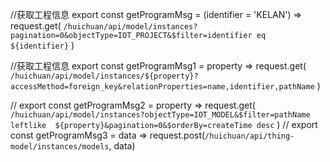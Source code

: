 //获取⼯程信息
export const getProgramMsg = (identifier = 'KELAN') =>
	request.get(
		`/huichuan/api/model/instances?pagination=0&objectType=IOT_PROJECT&$filter=identifier eq ${identifier}`
	)

//获取⼯程信息
export const getProgramMsg1 = property =>
	request.get(
		`/huichuan/api/model/instances/${property}?accessMethod=foreign_key&relationProperties=name,identifier,pathName`
	)

//
export const getProgramMsg2 = property =>
	request.get(
		`/huichuan/api/model/instances?objectType=IOT_MODEL&$filter=pathName leftlike 
${property}&pagination=0&$orderBy=createTime desc`
	)
//
export const getProgramMsg3 = data =>
	request.post(`/huichuan/api/thing-model/instances/models`, data)
